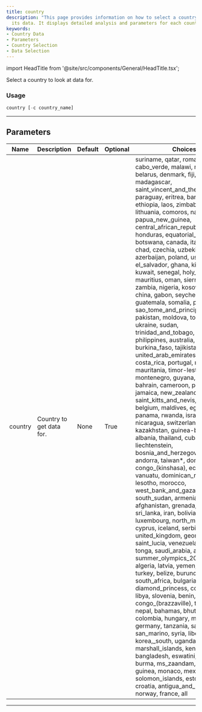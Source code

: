 ```yaml
---
title: country
description: "This page provides information on how to select a country to look at"
  its data. It displays detailed analysis and parameters for each country.
keywords:
- Country Data
- Parameters
- Country Selection
- Data Selection
---
```


import HeadTitle from '@site/src/components/General/HeadTitle.tsx';

<HeadTitle title="alt/covid/country - Reference | OpenBB Terminal Docs" />

Select a country to look at data for.

### Usage

```python
country [-c country_name]
```

---

## Parameters

| Name | Description | Default | Optional | Choices |
| ---- | ----------- | ------- | -------- | ------- |
| country | Country to get data for. | None | True | suriname, qatar, romania, cabo_verde, malawi, micronesia, belarus, denmark, fiji, cambodia, madagascar, saint_vincent_and_the_grenadines, paraguay, eritrea, barbados, ethiopia, laos, zimbabwe, lithuania, comoros, namibia, spain, papua_new_guinea, central_african_republic, honduras, equatorial_guinea, botswana, canada, italy, jordan, chad, czechia, uzbekistan, azerbaijan, poland, us, el_salvador, ghana, kiribati, kuwait, senegal, holy_see, mauritius, oman, sierra_leone, zambia, nigeria, kosovo, brunei, china, gabon, seychelles, guatemala, somalia, peru, sao_tome_and_principe, sweden, pakistan, moldova, togo, niger, ukraine, sudan, trinidad_and_tobago, netherlands, philippines, australia, burkina_faso, tajikistan, united_arab_emirates, kyrgyzstan, costa_rica, portugal, mozambique, mauritania, timor-leste, vietnam, montenegro, guyana, mongolia, bahrain, cameroon, palau, jamaica, new_zealand, iraq, mali, saint_kitts_and_nevis, brazil, belgium, maldives, egypt, panama, rwanda, israel, russia, nicaragua, switzerland, kazakhstan, guinea-bissau, albania, thailand, cuba, uruguay, liechtenstein, bosnia_and_herzegovina, haiti, andorra, taiwan*, dominica, congo_(kinshasa), ecuador, malta, vanuatu, dominican_republic, lesotho, morocco, west_bank_and_gaza, lebanon, south_sudan, armenia, afghanistan, grenada, indonesia, sri_lanka, iran, bolivia, luxembourg, north_macedonia, cyprus, iceland, serbia, greece, united_kingdom, georgia, saint_lucia, venezuela, austria, tonga, saudi_arabia, argentina, summer_olympics_2020, angola, algeria, latvia, yemen, singapore, turkey, belize, burundi, ireland, south_africa, bulgaria, india, diamond_princess, cote_d'ivoire, libya, slovenia, benin, djibouti, congo_(brazzaville), tunisia, nepal, bahamas, bhutan, colombia, hungary, malaysia, germany, tanzania, samoa, san_marino, syria, liberia, korea,_south, uganda, gambia, marshall_islands, kenya, finland, bangladesh, eswatini, slovakia, burma, ms_zaandam, japan, guinea, monaco, mexico, solomon_islands, estonia, chile, croatia, antigua_and_barbuda, norway, france, all |

---

